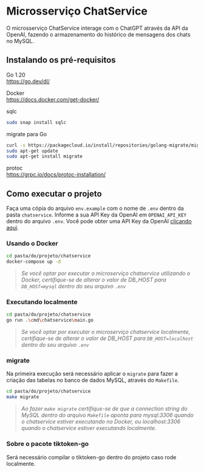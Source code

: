 # Microsserviço ChatService

O microsserviço ChatService interage com o ChatGPT através da API da OpenAI, fazendo o armazenamento do histórico de mensagens dos chats no MySQL.

## Instalando os pré-requisitos

Go 1.20\
https://go.dev/dl/

Docker\
https://docs.docker.com/get-docker/

sqlc
```bash
sudo snap install sqlc
```

migrate para Go
```bash
curl -s https://packagecloud.io/install/repositories/golang-migrate/migrate/script.deb.sh | sudo bash
sudo apt-get update
sudo apt-get install migrate
```

protoc\
https://grpc.io/docs/protoc-installation/

## Como executar o projeto

Faça uma cópia do arquivo `env.example` com o nome de `.env` dentro da pasta `chatservice`. Informe a sua API Key da OpenAI em `OPENAI_API_KEY` dentro do arquivo `.env`. Você pode obter uma API Key da OpenAI [clicando aqui](https://platform.openai.com/account/api-keys).

### Usando o Docker

```bash
cd pasta/do/projeto/chatservice
docker-compose up -d
```
> *Se você optar por executar o microserviço chatservice utilizando o Docker, certifique-se de alterar o valor de DB_HOST para `DB_HOST=mysql` dentro do seu arquivo `.env`*

### Executando localmente

```bash
cd pasta/do/projeto/chatservice
go run .\cmd\chatservice\main.go
```

> *Se você optar por executar o microserviço chatservice localmente, certifique-se de alterar o valor de DB_HOST para `DB_HOST=localhost` dentro do seu arquivo `.env`*

### migrate

Na primeira execução será necessário aplicar o `migrate` para fazer a criação das tabelas no banco de dados MySQL, através do `Makefile`.

```bash
cd pasta/do/projeto/chatservice
make migrate
```
> *Ao fazer `make migrate` certifique-se de que a connection string do MySQL dentro do arquivo `Makefile` aponta para *mysql:3306* quando o chatservice estiver executando no Docker, ou *localhost:3306* quando o chatservice estiver executando localmente.*

### Sobre o pacote tiktoken-go

Será necessário compilar o tiktoken-go dentro do projeto caso rode localmente.
